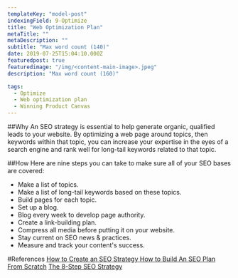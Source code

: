 ```yaml
---
templateKey: "model-post"
indexingField: 9-Optimize
title: "Web Optimization Plan"
metaTitle: ""
metaDescription: ""
subtitle: "Max word count (140)"
date: 2019-07-25T15:04:10.000Z
featuredpost: true
featuredimage: "/img/<content-main-image>.jpeg"
description: "Max word count (160)"

tags:
  - Optimize
  - Web optimization plan
  - Winning Product Canvas
---
```



##Why
An SEO strategy is essential to help generate organic, qualified leads to your website. By optimizing a web page around topics, then keywords within that topic, you can increase your expertise in the eyes of a search engine and rank well for long-tail keywords related to that topic.

##How
Here are nine steps you can take to make sure all of your SEO bases are covered:

- Make a list of topics.
- Make a list of long-tail keywords based on these topics.
- Build pages for each topic.
- Set up a blog.
- Blog every week to develop page authority.
- Create a link-building plan.
- Compress all media before putting it on your website.
- Stay current on SEO news & practices.
- Measure and track your content's success.

#References
[How to Create an SEO Strategy ](https://blog.hubspot.com/marketing/seo-strategy)
[How to Build An SEO Plan From Scratch](https://www.quicksprout.com/seo-planning/)
[The 8-Step SEO Strategy](https://moz.com/blog/the-8step-seo-strategy-step-1-define-your-target-audience-and-their-needs)
